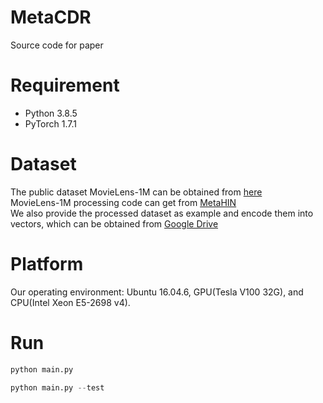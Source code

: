 # MetaCDR
Source code for paper

# Requirement

- Python 3.8.5
- PyTorch 1.7.1

# Dataset

The public dataset MovieLens-1M can be obtained from [here](https://files.grouplens.org/datasets/movielens/ml-1m.zip)  
MovieLens-1M processing code can get from [MetaHIN](https://github.com/rootlu/MetaHIN)  
We also provide the processed dataset as example and encode them into vectors, which can be obtained from [Google Drive](https://drive.google.com/drive/folders/1xg8XHbUiae1pk_ZU1R2mvn1tvQXFuZcx?usp=sharing)

# Platform

Our operating environment: Ubuntu 16.04.6, GPU(Tesla V100 32G), and CPU(Intel Xeon E5-2698 v4).

# Run

```python
python main.py
```
```python
python main.py --test
```
